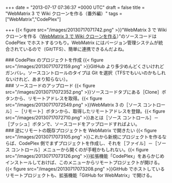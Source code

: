
+++
date = "2013-07-17 07:36:37 +0000 UTC"
draft = false
title = "WebMatrix 3 で Wiki クローンを作る（番外編）"
tags = ["WebMatrix","CodePlex"]

+++
{{< figure src="/images/20130717071742.png"  >}}“WebMatrix 3 で Wiki クローンを作る（<a href="https://blog.daruyanagi.jp/category/WebMatrix%203%20%E3%81%A7%20Wiki%20%E3%82%AF%E3%83%AD%E3%83%BC%E3%83%B3%E3%82%92%E4%BD%9C%E3%82%8B">WebMatrix 3 で Wiki クローンを作る</a>）”のソースコードは CodePlex でホストするつもり。WebMatrix にはバージョン管理システムが統合されているので（Git/TFS）、簡単に連携できるんだよね。

<div class="section">
    ### CodePlex のプロジェクトを作成
    {{< figure src="/images/20130717072159.png"  >}}GitHub より多少めんどくさいけれどガンバレ。ソースコントロールのタイプは Git を選択（TFSでもいいのかもしれないけれど、あまり知らない）。

</div>
<div class="section">
    ### ソースコードのアップロード
    {{< figure src="/images/20130717072352.png"  >}}ソースコードタブにある［Clone］ボタンから、リモートアドレスを取得。{{< figure src="/images/20130717072549.png"  >}}WebMatrix 3 の［ソース コントロール］－［リモート］ボタンから、取得したリモートアドレスを登録。{{< figure src="/images/20130717072710.png"  >}}あとは［ソース コントロール］－［プッシュ］ボタンで、ソースコードをアップロードすればよい。

</div>
<div class="section">
    ### 逆にリモートの既存プロジェクトを WebMatrix で開きたい
    {{< figure src="/images/20130717073105.png"  >}}これから新規にプロジェクトを作るならば、CodePlex 側でまずプロジェクトを作成し、それを［ファイル］－［ソース コントロール］メニューから開くのが手軽かもしれない。{{< figure src="/images/20130717073126.png"  >}}拡張機能「CodePlex」をあらかじめインストールしておけば、このメニューからリモートプロジェクトが開ける。{{< figure src="/images/20130717073208.png"  >}}GitHub でホストしているリモートプロジェクトも、拡張機能「GitHub for WebMatrix」で開ける。

</div>

